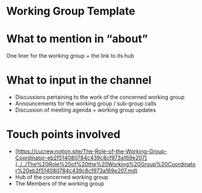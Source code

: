 # Working Group Template

# What to mention in “about”

One liner for the working group + the link to its hub

# What to input in the channel

- Discussions pertaining to the work of the concerned working group
- Announcements for the working group / sub-group calls
- Discussion of meeting agenda + working group updates

# Touch points involved

- [https://cucrew.notion.site/The-Role-of-the-Working-Group-Coordinator-eb2f514080784c439c8cf973a169e207](../../The%20Role%20of%20the%20Working%20Group%20Coordinator%20eb2f514080784c439c8cf973a169e207.md)
- Hub of the concerned working group
- The Members of the working group